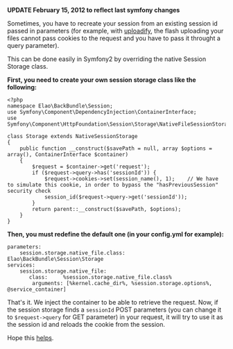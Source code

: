 
**UPDATE February 15, 2012 to reflect last symfony changes**

Sometimes, you have to recreate your session from an existing session id passed in parameters (for example, with <a href="http://www.uploadify.com/" target="_blank">uploadify</a>, the flash uploading your files cannot pass cookies to the request and you have to pass it throught a query parameter).

This can be done easily in Symfony2 by overriding the native Session Storage class.

**First, you need to create your own session storage class like the following:**

```
<?php
namespace Elao\BackBundle\Session;
use Symfony\Component\DependencyInjection\ContainerInterface;
use Symfony\Component\HttpFoundation\Session\Storage\NativeFileSessionStorage;

class Storage extends NativeSessionStorage
{
    public function __construct($savePath = null, array $options = array(), ContainerInterface $container)
    {
        $request = $container->get('request');
        if ($request->query->has('sessionId')) {
            $request->cookies->set(session_name(), 1);    // We have to simulate this cookie, in order to bypass the "hasPreviousSession" security check
            session_id($request->query->get('sessionId'));
        }
        return parent::__construct($savePath, $options);
    }
}
```

**Then, you must redefine the default one (in your config.yml for example):**

```
parameters:
    session.storage.native_file.class:     Elao\BackBundle\Session\Storage
services:
    session.storage.native_file:
       class:     %session.storage.native_file.class%
        arguments: [%kernel.cache_dir%, %session.storage.options%, @service_container]
```

That's it. We inject the container to be able to retrieve the request.
Now, if the session storage finds a `sessionId` POST parameters (you can change it to `$request->query` for GET parameter) in your request, it will try to use it as the session id and reloads the cookie 	from the session.

Hope this [helps][1].

 [1]: hardoise://testme